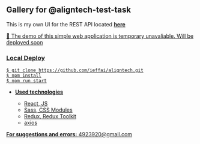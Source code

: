 ## **Gallery for @aligntech-test-task**

This is my own UI for the REST API located <a href="https://github.com/ieffai/aligntech-api" target="_blank">**here**<br />

🚀 The demo of this simple web application is temporary unavaliable. Will be deployed soon<br />

### Local Deploy

```
$ git clone https://github.com/ieffai/aligntech.git
$ npm install
$ npm run start
```

- **Used technologies**

  - React, JS
  - Sass, CSS Modules
  - Redux, Redux Toolkit
  - axios

**For suggestions and errors:**
4923920@gmail.com